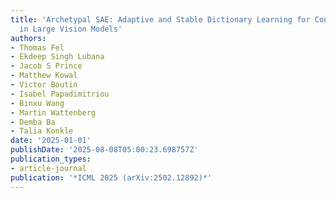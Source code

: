 ```yaml
---
title: 'Archetypal SAE: Adaptive and Stable Dictionary Learning for Concept Extraction
  in Large Vision Models'
authors:
- Thomas Fel
- Ekdeep Singh Lubana
- Jacob S Prince
- Matthew Kowal
- Victor Boutin
- Isabel Papadimitriou
- Binxu Wang
- Martin Wattenberg
- Demba Ba
- Talia Konkle
date: '2025-01-01'
publishDate: '2025-08-08T05:00:23.698757Z'
publication_types:
- article-journal
publication: '*ICML 2025 (arXiv:2502.12892)*'
---
```


